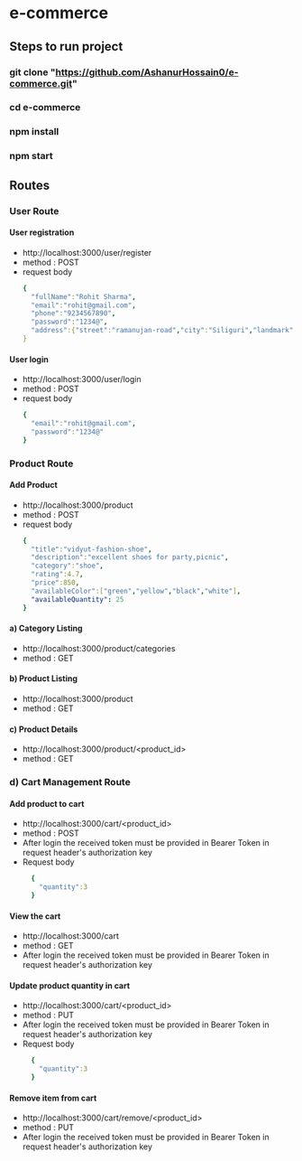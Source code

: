 # e-commerce

## Steps to run project
### git clone "https://github.com/AshanurHossain0/e-commerce.git"
### cd e-commerce
### npm install
### npm start

## Routes
### User Route
#### User registration
- http://localhost:3000/user/register
- method : POST
- request body
  ```yaml
  {
    "fullName":"Rohit Sharma",
    "email":"rohit@gmail.com",
    "phone":"9234567890",
    "password":"1234@",
    "address":{"street":"ramanujan-road","city":"Siliguri","landmark":"IDFC Bank","pincode":736133}
  }
  ```

#### User login
- http://localhost:3000/user/login
- method : POST
- request body
  ```yaml
  {
    "email":"rohit@gmail.com",
    "password":"1234@"
  }
  ```
### Product Route
#### Add Product
- http://localhost:3000/product
- method : POST
- request body
  ```yaml
  {
    "title":"vidyut-fashion-shoe",
    "description":"excellent shoes for party,picnic",
    "category":"shoe",
    "rating":4.7,
    "price":850,
    "availableColor":["green","yellow","black","white"],
    "availableQuantity": 25
  }
  ```
#### a) Category Listing
- http://localhost:3000/product/categories
- method : GET
#### b) Product Listing
- http://localhost:3000/product
- method : GET
#### c) Product Details
- http://localhost:3000/product/<product_id>
- method : GET
  
### d) Cart Management Route
#### Add product to cart
- http://localhost:3000/cart/<product_id>
- method : POST
- After login the received token must be provided in Bearer Token in request header's authorization key
- Request body
  ```yaml
    {
      "quantity":3
    }
  ```
#### View the cart
- http://localhost:3000/cart
- method : GET
- After login the received token must be provided in Bearer Token in request header's authorization key

#### Update product quantity in cart
- http://localhost:3000/cart/<product_id>
- method : PUT
- After login the received token must be provided in Bearer Token in request header's authorization key
- Request body
  ```yaml
    {
      "quantity":3
    }
  ```

#### Remove item from cart
- http://localhost:3000/cart/remove/<product_id>
- method : PUT
- After login the received token must be provided in Bearer Token in request header's authorization key
  

